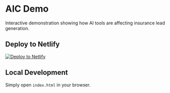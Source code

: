 # AIC Demo

Interactive demonstration showing how AI tools are affecting insurance lead generation.

## Deploy to Netlify

[![Deploy to Netlify](https://www.netlify.com/img/deploy/button.svg)](https://app.netlify.com/start/deploy?repository=https://github.com/YOUR-USERNAME/aic-demo)

## Local Development

Simply open `index.html` in your browser.
